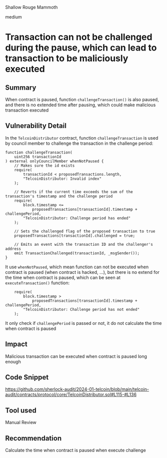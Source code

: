 Shallow Rouge Mammoth

medium

# Transaction can not be challenged during the pause, which can lead to transaction to be maliciously executed

## Summary
When contract is paused, function `challengeTransaction()` is also paused, and there is no extended time after pausing, which could make malicious transaction executed

## Vulnerability Detail
In the `TelcoinDistributor` contract, function `challengeTransaction` is used by council member to challenge the transaction in the challenge period:

    function challengeTransaction(
        uint256 transactionId
    ) external onlyCouncilMember whenNotPaused {
        // Makes sure the id exists
        require(
            transactionId < proposedTransactions.length,
            "TelcoinDistributor: Invalid index"
        );

        // Reverts if the current time exceeds the sum of the transaction's timestamp and the challenge period
        require(
            block.timestamp <=
                proposedTransactions[transactionId].timestamp + challengePeriod,
            "TelcoinDistributor: Challenge period has ended"
        );

        // Sets the challenged flag of the proposed transaction to true
        proposedTransactions[transactionId].challenged = true;

        // Emits an event with the transaction ID and the challenger's address
        emit TransactionChallenged(transactionId, _msgSender());
    }

It use `whenNotPaused`, which mean function can not be executed when contract is paused (when contract is hacked, ...), but there is no extend for the time when contract is paused, which can be seen at `executeTransaction()` function:

        require(
            block.timestamp >
                proposedTransactions[transactionId].timestamp + challengePeriod,
            "TelcoinDistributor: Challenge period has not ended"
        );
It only check if `challengePeriod` is passed or not, it do not calculate the time when contract is paused

## Impact
Malicious transaction can be executed when contract is paused long enough

## Code Snippet
https://github.com/sherlock-audit/2024-01-telcoin/blob/main/telcoin-audit/contracts/protocol/core/TelcoinDistributor.sol#L115-#L136

## Tool used
Manual Review

## Recommendation
Calculate the time when contract is paused when execute challenge